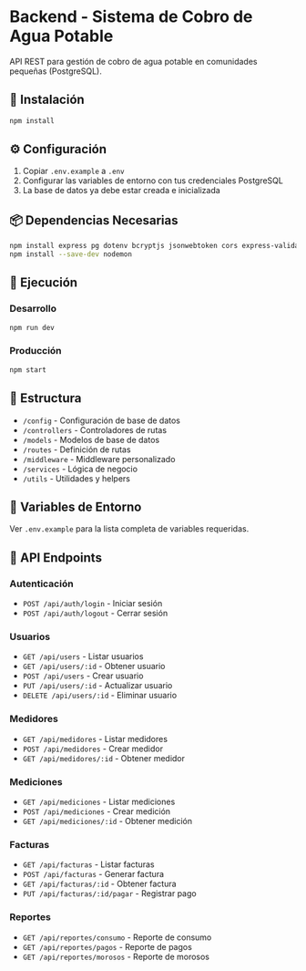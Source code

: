 # Backend - Sistema de Cobro de Agua Potable

API REST para gestión de cobro de agua potable en comunidades pequeñas (PostgreSQL).

## 🚀 Instalación

```bash
npm install
```

## ⚙️ Configuración

1. Copiar `.env.example` a `.env`
2. Configurar las variables de entorno con tus credenciales PostgreSQL
3. La base de datos ya debe estar creada e inicializada

## 📦 Dependencias Necesarias

```bash
npm install express pg dotenv bcryptjs jsonwebtoken cors express-validator morgan
npm install --save-dev nodemon
```

## 🏃 Ejecución

### Desarrollo
```bash
npm run dev
```

### Producción
```bash
npm start
```

## 📁 Estructura

- `/config` - Configuración de base de datos
- `/controllers` - Controladores de rutas
- `/models` - Modelos de base de datos
- `/routes` - Definición de rutas
- `/middleware` - Middleware personalizado
- `/services` - Lógica de negocio
- `/utils` - Utilidades y helpers

## 🔑 Variables de Entorno

Ver `.env.example` para la lista completa de variables requeridas.

## 📝 API Endpoints

### Autenticación
- `POST /api/auth/login` - Iniciar sesión
- `POST /api/auth/logout` - Cerrar sesión

### Usuarios
- `GET /api/users` - Listar usuarios
- `GET /api/users/:id` - Obtener usuario
- `POST /api/users` - Crear usuario
- `PUT /api/users/:id` - Actualizar usuario
- `DELETE /api/users/:id` - Eliminar usuario

### Medidores
- `GET /api/medidores` - Listar medidores
- `POST /api/medidores` - Crear medidor
- `GET /api/medidores/:id` - Obtener medidor

### Mediciones
- `GET /api/mediciones` - Listar mediciones
- `POST /api/mediciones` - Crear medición
- `GET /api/mediciones/:id` - Obtener medición

### Facturas
- `GET /api/facturas` - Listar facturas
- `POST /api/facturas` - Generar factura
- `GET /api/facturas/:id` - Obtener factura
- `PUT /api/facturas/:id/pagar` - Registrar pago

### Reportes
- `GET /api/reportes/consumo` - Reporte de consumo
- `GET /api/reportes/pagos` - Reporte de pagos
- `GET /api/reportes/morosos` - Reporte de morosos
